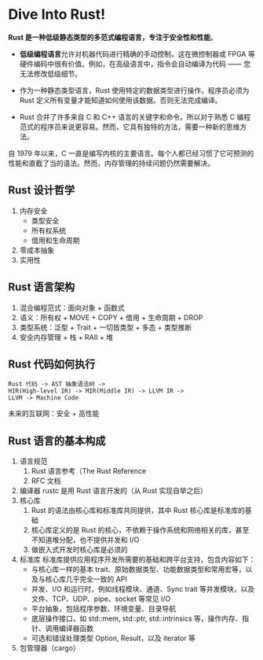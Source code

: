 
# Dive Into Rust!

**Rust 是一种低级静态类型的多范式编程语言，专注于安全性和性能**。

- **低级编程语言**允许对机器代码进行精确的手动控制，这在微控制器或 FPGA 等硬件编码中很有价值。例如，在高级语言中，指令会自动编译为代码 —— 您无法修改低级细节。

- 作为一种静态类型语言，Rust 使用特定的数据类型进行操作。程序员必须为 Rust 定义所有变量才能知道如何使用该数据。否则无法完成编译。

- Rust 合并了许多来自 C 和 C++ 语言的关键字和命令。所以对于熟悉 C 编程范式的程序员来说更容易。然而，它具有独特的方法，需要一种新的思维方法。


自 1979 年以来，C 一直是编写内核的主要语言。每个人都已经习惯了它可预测的性能和直截了当的语法。然而，内存管理的持续问题仍然需要解决。




## Rust 设计哲学
1. 内存安全
   + 类型安全
   + 所有权系统
   + 借用和生命周期
2. 零成本抽象
3. 实用性

## Rust 语言架构
1. 混合编程范式：面向对象 + 函数式
2. 语义：所有权 + MOVE + COPY + 借用 + 生命周期 + DROP
3. 类型系统：泛型 + Trait + 一切皆类型 + 多态 + 类型推断
4. 安全内存管理 + 栈 + RAII + 堆

## Rust 代码如何执行
	Rust 代码 -> AST 抽象语法树 ->
	HIR(High-level IR) -> MIR(Middle IR) -> LLVM IR ->
	LLVM -> Machine Code
未来的互联网：安全 + 高性能

## Rust 语言的基本构成
1. 语言规范
   1. Rust 语言参考（The Rust Reference
   2. RFC 文档
2. 编译器
	rustc 是用 Rust 语言开发的（从 Rust 实现自举之后）
3. 核心库
   1. Rust 的语法由核心库和标准库共同提供，其中 Rust 核心库是标准库的基础
   2. 核心库定义的是 Rust 的核心，不依赖于操作系统和网络相关的库，甚至不知道堆分配，也不提供并发和 I/O
   3. 做嵌入式开发时核心库是必须的
4. 标准库
   标准库提供应用程序开发所需要的基础和跨平台支持，包含内容如下：
	+ 与核心库一样的基本 trait、原始数据类型、功能数据类型和常用宏等，以及与核心库几乎完全一致的 API
	+ 并发、I/O 和运行时，例如线程模块、通道、Sync trait 等并发模块，以及文件、TCP、UDP、pipe、socket 等常见 I/O
	+ 平台抽象，包括程序参数、环境变量、目录导航
	+ 底层操作接口，如 std::mem, std::ptr, std::intrinsics 等，操作内存、指针、调用编译器函数
	+ 可选和错误处理类型 Option, Result，以及 iterator 等
5. 包管理器（cargo）
